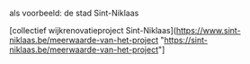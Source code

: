 als voorbeeld: de stad Sint-Niklaas  

\[collectief wijkrenovatieproject Sint-Niklaas\](<https://www.sint-niklaas.be/meerwaarde-van-het-project> "<https://sint-niklaas.be/meerwaarde-van-het-project>"\]